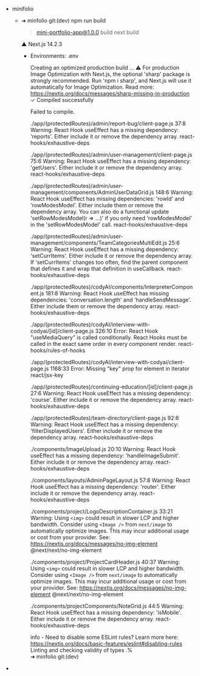 - minifolio
	- ➜  minfolio git:(dev) npm run build
	  
	  > mini-portfolio-app@1.0.0 build
	  > next build
	  
	    ▲ Next.js 14.2.3
		- Environments: .env
		  
		  Creating an optimized production build ...
		  ⚠ For production Image Optimization with Next.js, the optional 'sharp' package is strongly recommended. Run 'npm i sharp', and Next.js will use it automatically for Image Optimization.
		  Read more: https://nextjs.org/docs/messages/sharp-missing-in-production
		  ✓ Compiled successfully
		  
		  Failed to compile.
		  
		  ./app/(protectedRoutes)/admin/report-bug/client-page.js
		  37:8  Warning: React Hook useEffect has a missing dependency: 'reports'. Either include it or remove the dependency array.  react-hooks/exhaustive-deps
		  
		  ./app/(protectedRoutes)/admin/user-management/client-page.js
		  75:6  Warning: React Hook useEffect has a missing dependency: 'getUsers'. Either include it or remove the dependency array.  react-hooks/exhaustive-deps
		  
		  ./app/(protectedRoutes)/admin/user-management/components/AdminUserDataGrid.js
		  148:6  Warning: React Hook useEffect has missing dependencies: 'rowId' and 'rowModesModel'. Either include them or remove the dependency array. You can also do a functional update 'setRowModesModel(r => ...)' if you only need 'rowModesModel' in the 'setRowModesModel' call.  react-hooks/exhaustive-deps
		  
		  ./app/(protectedRoutes)/admin/user-management/components/TeamCategoriesMultiEdit.js
		  25:6  Warning: React Hook useEffect has a missing dependency: 'setCurrItems'. Either include it or remove the dependency array. If 'setCurrItems' changes too often, find the parent component that defines it and wrap that definition in useCallback.  react-hooks/exhaustive-deps
		  
		  ./app/(protectedRoutes)/codyAI/components/InterpreterComponent.js
		  181:8  Warning: React Hook useEffect has missing dependencies: 'conversation.length' and 'handleSendMessage'. Either include them or remove the dependency array.  react-hooks/exhaustive-deps
		  
		  ./app/(protectedRoutes)/codyAI/interview-with-codyai/[id]/client-page.js
		  326:10  Error: React Hook "useMediaQuery" is called conditionally. React Hooks must be called in the exact same order in every component render.  react-hooks/rules-of-hooks
		  
		  ./app/(protectedRoutes)/codyAI/interview-with-codyai/client-page.js
		  1168:33  Error: Missing "key" prop for element in iterator  react/jsx-key
		  
		  ./app/(protectedRoutes)/continuing-education/[id]/client-page.js
		  27:6  Warning: React Hook useEffect has a missing dependency: 'course'. Either include it or remove the dependency array.  react-hooks/exhaustive-deps
		  
		  ./app/(protectedRoutes)/team-directory/client-page.js
		  92:6  Warning: React Hook useEffect has a missing dependency: 'filterDisplayedUsers'. Either include it or remove the dependency array.  react-hooks/exhaustive-deps
		  
		  ./components/ImageUpload.js
		  20:10  Warning: React Hook useEffect has a missing dependency: 'handleImageSubmit'. Either include it or remove the dependency array.  react-hooks/exhaustive-deps
		  
		  ./components/layouts/AdminPageLayout.js
		  57:8  Warning: React Hook useEffect has a missing dependency: 'router'. Either include it or remove the dependency array.  react-hooks/exhaustive-deps
		  
		  ./components/project/LogoDescriptionContainer.js
		  33:21  Warning: Using `<img>` could result in slower LCP and higher bandwidth. Consider using `<Image />` from `next/image` to automatically optimize images. This may incur additional usage or cost from your provider. See: https://nextjs.org/docs/messages/no-img-element  @next/next/no-img-element
		  
		  ./components/project/ProjectCardHeader.js
		  40:37  Warning: Using `<img>` could result in slower LCP and higher bandwidth. Consider using `<Image />` from `next/image` to automatically optimize images. This may incur additional usage or cost from your provider. See: https://nextjs.org/docs/messages/no-img-element  @next/next/no-img-element
		  
		  ./components/projectComponents/NoteGrid.js
		  44:5  Warning: React Hook useEffect has a missing dependency: 'isMobile'. Either include it or remove the dependency array.  react-hooks/exhaustive-deps
		  
		  info  - Need to disable some ESLint rules? Learn more here: https://nextjs.org/docs/basic-features/eslint#disabling-rules
		  Linting and checking validity of types  .%                                             
		  ➜  minfolio git:(dev)
-